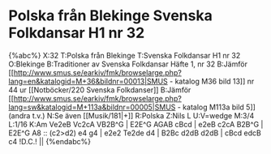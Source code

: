 # Polska från Blekinge Svenska Folkdansar H1 nr 32

{%abc%}
X:32
T:Polska från Blekinge
T:Svenska Folkdansar H1 nr 32
O:Blekinge
B:Traditioner av Svenska Folkdansar Häfte 1, nr 32
B:Jämför [[http://www.smus.se/earkiv/fmk/browselarge.php?lang=en&katalogid=M+36&bildnr=00013|SMUS - katalog M36 bild 13]] nr 44 ur [[Notböcker/220 Svenska Folkdanser]]
B:Jämför [[http://www.smus.se/earkiv/fmk/browselarge.php?lang=sw&katalogid=M+113a&bildnr=00005|SMUS - katalog M113a bild 5]] (andra t.v.)
N:Se även [[Musik/181|+]]
R:Polska
Z:Nils L
U:V=wedge
M:3/4
L:1/16
K:Am
Ve2eB Vc2cA VB2B^G | E2E^G AGAB cBcd | e2eB c2cA B2B^G | E2E^G A8 ::
(c2>d2) e4 g4 | e2e2 Te2de d4 | B2Bc d2dB d2dB | cBcd edcB c4 !D.C.! ||
{%endabc%}
